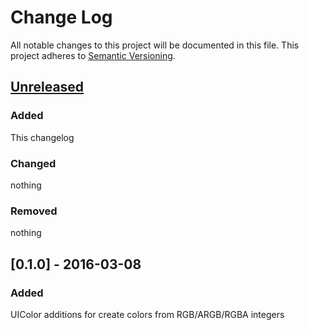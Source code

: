 # Change Log
All notable changes to this project will be documented in this file.
This project adheres to [Semantic Versioning](http://semver.org/).

## [Unreleased]
### Added
This changelog

### Changed
nothing

### Removed
nothing

## [0.1.0] - 2016-03-08
### Added
UIColor additions for create colors from RGB/ARGB/RGBA integers

##
[Unreleased]: https://github.com/openiumkit/SwiftiumKit/compare/v0.1.0...HEAD

